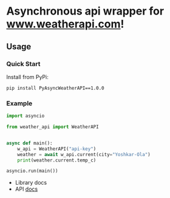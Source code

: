 # Asynchronous api wrapper for www.weatherapi.com!

## Usage

### Quick Start

Install from PyPi:
```
pip install PyAsyncWeatherAPI==1.0.0
```

### Example

```python
import asyncio

from weather_api import WeatherAPI


async def main():
    w_api = WeatherAPI("api-key")
    weather = await w_api.current(city="Yoshkar-Ola")
    print(weather.current.temp_c)

asyncio.run(main())
```

- Library docs
- API [docs](https://www.weatherapi.com/docs/)
